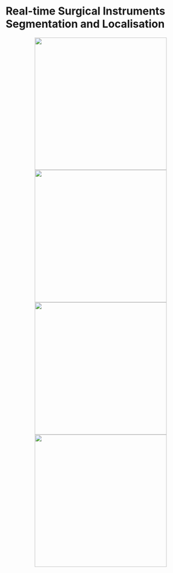 # Real-time Surgical Instruments Segmentation and Localisation

<p align = "center">
  <img src="assets/knot.gif" width="350" height="350"/>
  <img src="assets/needle.gif" width="350" height="350"/>
  <img src="assets/suturing.gif" width="350" height="350"/>
  <img src="assets/peg.gif" width="350" height="350"/>
</p>